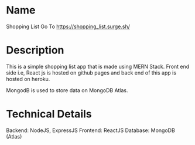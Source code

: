 # Name

Shopping List
Go To https://shopping_list.surge.sh/

# Description

This is a simple shopping list app that is made using MERN Stack.
Front end side i.e, React js is hosted on github pages and back end of this app is hosted on heroku.

MongodB is used to store data on MongoDB Atlas.

# Technical Details

Backend: NodeJS, ExpressJS
Frontend: ReactJS
Database: MongoDB (Atlas)
